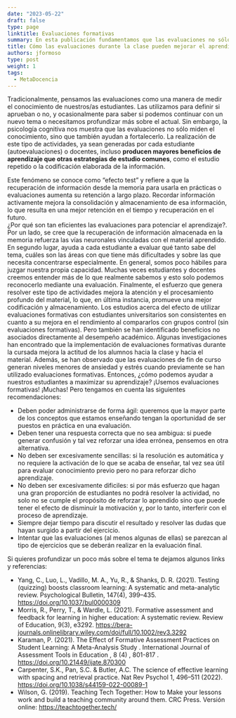 ```yaml
---
date: "2023-05-22"
draft: false
type: page
linktitle: Evaluaciones formativas
summary: En esta publicación fundamentamos que las evaluaciones no sólo miden el conocimiento, sino que también ayudan a fortalecerlo.
title: Cómo las evaluaciones durante la clase pueden mejorar el aprendizaje
authors: jformoso
type: post
weight: 1
tags: 
  - MetaDocencia 
---
```


Tradicionalmente, pensamos las evaluaciones como una manera de medir el conocimiento de nuestros/as estudiantes. Las utilizamos para definir si aprueban o no, y ocasionalmente para saber si podemos continuar con un nuevo tema o necesitamos profundizar más sobre el actual. 
Sin embargo, la psicología cognitiva nos muestra que las evaluaciones no sólo miden el conocimiento, sino que también ayudan a fortalecerlo. La realización de este tipo de actividades, ya sean generadas por cada estudiante (autoevaluaciones) o docentes, incluso **producen mayores beneficios de aprendizaje que otras estrategias de estudio comunes**, como el estudio repetido o la codificación elaborada de la información.

Este fenómeno se conoce como “efecto test” y refiere a que la recuperación de información desde la memoria para usarla en prácticas o evaluaciones aumenta su retención a largo plazo. Recordar información activamente mejora la consolidación y almacenamiento de esa información, lo que resulta en una mejor retención en el tiempo y recuperación en el futuro.  
¿Por qué son tan eficientes las evaluaciones para potenciar el aprendizaje?. Por un lado, se cree que la recuperación de información almacenada en la memoria refuerza las vías neuronales vinculadas con el material aprendido. En segundo lugar, ayuda a cada estudiante a evaluar qué tanto sabe del tema, cuáles son las áreas con que tiene más dificultades y sobre las que necesita concentrarse especialmente. En general, somos poco hábiles para juzgar nuestra propia capacidad. Muchas veces estudiantes y docentes creemos entender más de lo que realmente sabemos y esto solo podemos reconocerlo mediante una evaluación. Finalmente, el esfuerzo que genera resolver este tipo de actividades mejora la atención y el procesamiento profundo del material, lo que, en última instancia, promueve una mejor codificación y almacenamiento. 
Los estudios acerca del efecto de utilizar evaluaciones formativas con estudiantes universitarios son consistentes en cuanto a su mejora en el rendimiento al compararlos con grupos control (sin evaluaciones formativas). Pero también se han identificado beneficios no asociados directamente al desempeño académico. Algunas investigaciones han encontrado que la implementación de evaluaciones formativas durante la cursada mejora la actitud de los alumnos hacia la clase y hacia el material. Además, se han observado que las evaluaciones de fin de curso generan niveles menores de ansiedad y estrés cuando previamente se han utilizado evaluaciones formativas.
Entonces, ¿cómo podemos ayudar a nuestros estudiantes a maximizar su aprendizaje? ¡Usemos evaluaciones formativas! ¡Muchas! Pero tengamos en cuenta las siguientes recomendaciones:

- Deben poder administrarse de forma ágil: queremos que la mayor parte de los conceptos que estamos enseñando tengan la oportunidad de ser puestos en práctica en una evaluación. 
- Deben tener una respuesta correcta que no sea ambigua: si puede generar confusión y tal vez reforzar una idea errónea, pensemos en otra alternativa. 
- No deben ser excesivamente sencillas: si la resolución es automática y no requiere la activación de lo que se acaba de enseñar, tal vez sea útil para evaluar conocimiento previo pero no para reforzar dicho aprendizaje. 
- No deben ser excesivamente dificiles: si por más esfuerzo que hagan una gran proporción de estudiantes no podrá resolver la actividad, no solo no se cumple el propósito de reforzar lo aprendido sino que puede tener el efecto de disminuir la motivación y, por lo tanto, interferir con el proceso de aprendizaje.  
- Siempre dejar tiempo para discutir el resultado y resolver las dudas que hayan surgido a partir del ejercicio. 
- Intentar que las evaluaciones (al menos algunas de ellas) se parezcan al tipo de ejercicios que se deberán realizar en la evaluación final. 
 
Si quieres profundizar un poco más sobre el tema te dejamos algunos links y referencias:

- Yang, C., Luo, L., Vadillo, M. A., Yu, R., & Shanks, D. R. (2021). Testing (quizzing) boosts classroom learning: A systematic and meta-analytic review. Psychological Bulletin, 147(4), 399–435. https://doi.org/10.1037/bul0000309 
- Morris, R., Perry, T., & Wardle, L. (2021). Formative assessment and feedback for learning in higher education: A systematic review. Review of Education, 9(3), e3292. https://bera-journals.onlinelibrary.wiley.com/doi/full/10.1002/rev3.3292 
- Karaman, P. (2021). The Effect of Formative Assessment Practices on Student Learning: A Meta-Analysis Study . International Journal of Assessment Tools in Education , 8 (4) , 801-817 . https://doi.org/10.21449/ijate.870300
- Carpenter, S.K., Pan, S.C. & Butler, A.C. The science of effective learning with spacing and retrieval practice. Nat Rev Psychol 1, 496–511 (2022). https://doi.org/10.1038/s44159-022-00089-1
- Wilson, G. (2019). Teaching Tech Together: How to Make your lessons work and build a teaching community around them. CRC Press. Versión online: https://teachtogether.tech/ 
